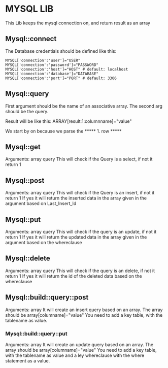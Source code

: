 # MYSQL LIB 

This Lib keeps the mysql connection on, and return result as an array

## Mysql::connect
The Database credentials should be defined like this:
```
MYSQL['connection':'user']="USER"
MYSQL['connection':'password']="PASSWORD"
MYSQL['connection':'host']="HOST" # default: localhost
MYSQL['connection':'database']="DATABASE"
MYSQL['connection':'port']="PORT" # default: 3306
```

## Mysql::query
First argument should be the name of an associative array.
The second arg should be the query.

Result will be like this:
ARRAY[result:1:columnname]="value"

We start by on because we parse the \*\*\*\*\* 1. row \*\*\*\*\* 


## Mysql::get
Arguments: array query
This will check if the Query is a select, if not it return 1

## Mysql::post
Arguments: array query
This will check if the Query is an insert, if not it return 1
If yes it will return the inserted data in the array given in the argument based on Last_Insert_Id

## Mysql::put
Arguments: array query
This will check if the query is an update, if not it return 1
If yes it will return the updated data in the array given in the argument based on the whereclause

## Mysql::delete 
Arguments: array query
This will check if the query is an delete, if not it return 1
If yes it will return the id of the deleted data based on the whereclause

## Mysql::build::query::post
Arguments: array
It will create an insert query based on an array.
The array should be array[columname]="value"
You need to add a key table, with the tablename as value.

### Mysql::build::query::put
Arguments: array
It will create an update query based on an array.
The array should be array[columname]="value"
You need to add a key table, with the tablename as value and a ley whereclause with the where statement as a value.
